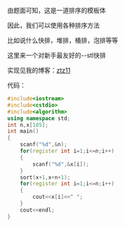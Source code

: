 由题面可知，这是一道排序的模板体

因此，我们可以使用各种排序方法

比如说什么快排，堆排，桶排，泡排等等

这里来一个对新手最友好的--stl快排

实现见我的博客：[ztz11](https://www.cnblogs.com/ztz11/p/9296584.html)



代码：

```cpp
#include<iostream>
#include<cstdio>
#include<algorithm>
using namespace std;
int n,x[105];
int main()
{
	scanf("%d",&n);
	for(register int i=1;i<=n;i++)
	{
		scanf("%d",&x[i]);
	}
	sort(x+1,x+n+1);
	for(register int i=1;i<=n;i++)
	{
		cout<<x[i]<<" ";
	}
	cout<<endl;
}
```